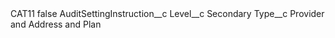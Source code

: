 <?xml version="1.0" encoding="UTF-8"?>
<CustomMetadata xmlns="http://soap.sforce.com/2006/04/metadata" xmlns:xsi="http://www.w3.org/2001/XMLSchema-instance" xmlns:xsd="http://www.w3.org/2001/XMLSchema">
    <label>CAT11</label>
    <protected>false</protected>
    <values>
        <field>AuditSettingInstruction__c</field>
        <value xsi:nil="true"/>
    </values>
    <values>
        <field>Level__c</field>
        <value xsi:type="xsd:string">Secondary</value>
    </values>
    <values>
        <field>Type__c</field>
        <value xsi:type="xsd:string">Provider and Address and Plan</value>
    </values>
</CustomMetadata>
